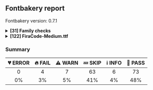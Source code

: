 ## Fontbakery report

Fontbakery version: 0.7.1

<details>
<summary><b>[31] Family checks</b></summary>
<details>
<summary>🔥 <b>FAIL:</b> Check font has a license.</summary>

* [com.google.fonts/check/family/has_license](https://github.com/googlefonts/fontbakery/search?q=com.google.fonts/check/family/has_license)
* 🔥 **FAIL** No license file was found. Please add an OFL.txt or a LICENSE.txt file. If you are running fontbakery on a Google Fonts upstream repo, which is fine, just make sure there is a temporary license file in the same folder. [code: no-license]

</details>
<details>
<summary>ℹ <b>INFO:</b> Do we have the latest version of FontBakery installed?</summary>

* [com.google.fonts/check/fontbakery_version](https://github.com/googlefonts/fontbakery/search?q=com.google.fonts/check/fontbakery_version)
* ℹ **INFO** fontbakery (0.7.1)  - Well designed Font QA tool, written in Python 3
  INSTALLED: 0.7.1 (latest)

* 🍞 **PASS** Font Bakery is up-to-date

</details>
<details>
<summary>🍞 <b>PASS:</b> Fonts have equal numbers of glyphs?</summary>

* [com.google.fonts/check/family/equal_numbers_of_glyphs](https://github.com/googlefonts/fontbakery/search?q=com.google.fonts/check/family/equal_numbers_of_glyphs)
* 🍞 **PASS** All font files in this family have an equal total amount of glyphs.

</details>
<details>
<summary>🍞 <b>PASS:</b> Fonts have equal glyph names?</summary>

* [com.google.fonts/check/family/equal_glyph_names](https://github.com/googlefonts/fontbakery/search?q=com.google.fonts/check/family/equal_glyph_names)
* 🍞 **PASS** All font files have identical glyph names.

</details>
<details>
<summary>🍞 <b>PASS:</b> All tabular figures must have the same width across the RIBBI-family.</summary>

* [com.google.fonts/check/family/tnum_horizontal_metrics](https://github.com/googlefonts/fontbakery/search?q=com.google.fonts/check/family/tnum_horizontal_metrics)
* 🍞 **PASS** OK

</details>
<details>
<summary>🍞 <b>PASS:</b> Does font file include unacceptable control character glyphs?</summary>

* [com.google.fonts/check/family/control_chars](https://github.com/googlefonts/fontbakery/search?q=com.google.fonts/check/family/control_chars)
* 🍞 **PASS** Unacceptable control characters were not identified.

</details>
<details>
<summary>🍞 <b>PASS:</b> Checking all files are in the same directory.</summary>

* [com.google.fonts/check/family/single_directory](https://github.com/googlefonts/fontbakery/search?q=com.google.fonts/check/family/single_directory)
* 🍞 **PASS** All files are in the same directory.

</details>
<details>
<summary>🍞 <b>PASS:</b> Is the command `ftxvalidator` (Apple Font Tool Suite) available?</summary>

* [com.google.fonts/check/ftxvalidator_is_available](https://github.com/googlefonts/fontbakery/search?q=com.google.fonts/check/ftxvalidator_is_available)
* 🍞 **PASS** ftxvalidator is available.

</details>
<details>
<summary>🍞 <b>PASS:</b> Fonts have equal unicode encodings?</summary>

* [com.google.fonts/check/family/equal_unicode_encodings](https://github.com/googlefonts/fontbakery/search?q=com.google.fonts/check/family/equal_unicode_encodings)
* 🍞 **PASS** Fonts have equal unicode encodings.

</details>
<details>
<summary>🍞 <b>PASS:</b> Make sure all font files have the same version value.</summary>

* [com.google.fonts/check/family/equal_font_versions](https://github.com/googlefonts/fontbakery/search?q=com.google.fonts/check/family/equal_font_versions)
* 🍞 **PASS** All font files have the same version.

</details>
<details>
<summary>🍞 <b>PASS:</b> Fonts have consistent PANOSE proportion?</summary>

* [com.google.fonts/check/family/panose_proportion](https://github.com/googlefonts/fontbakery/search?q=com.google.fonts/check/family/panose_proportion)
* 🍞 **PASS** Fonts have consistent PANOSE proportion.

</details>
<details>
<summary>🍞 <b>PASS:</b> Fonts have consistent PANOSE family type?</summary>

* [com.google.fonts/check/family/panose_familytype](https://github.com/googlefonts/fontbakery/search?q=com.google.fonts/check/family/panose_familytype)
* 🍞 **PASS** Fonts have consistent PANOSE family type.

</details>
<details>
<summary>🍞 <b>PASS:</b> Check that OS/2.fsSelection bold & italic settings are unique for each NameID1</summary>

* [com.adobe.fonts/check/family/bold_italic_unique_for_nameid1](https://github.com/googlefonts/fontbakery/search?q=com.adobe.fonts/check/family/bold_italic_unique_for_nameid1)
* 🍞 **PASS** The OS/2.fsSelection bold & italic settings were unique within each compatible family group.

</details>
<details>
<summary>🍞 <b>PASS:</b> Fonts have consistent underline thickness?</summary>

* [com.google.fonts/check/family/underline_thickness](https://github.com/googlefonts/fontbakery/search?q=com.google.fonts/check/family/underline_thickness)
* 🍞 **PASS** Fonts have consistent underline thickness.

</details>
<details>
<summary>🍞 <b>PASS:</b> Verify that each group of fonts with the same nameID 1 has maximum of 4 fonts</summary>

* [com.adobe.fonts/check/family/max_4_fonts_per_family_name](https://github.com/googlefonts/fontbakery/search?q=com.adobe.fonts/check/family/max_4_fonts_per_family_name)
* 🍞 **PASS** There were no more than 4 fonts per family name.

</details>
<details>
<summary>💤 <b>SKIP:</b> Does DESCRIPTION file contain broken links?</summary>

* [com.google.fonts/check/description/broken_links](https://github.com/googlefonts/fontbakery/search?q=com.google.fonts/check/description/broken_links)
* 💤 **SKIP** Unfulfilled Conditions: description

</details>
<details>
<summary>💤 <b>SKIP:</b> Is this a proper HTML snippet?</summary>

* [com.google.fonts/check/description/valid_html](https://github.com/googlefonts/fontbakery/search?q=com.google.fonts/check/description/valid_html)
* 💤 **SKIP** Unfulfilled Conditions: descfile

</details>
<details>
<summary>💤 <b>SKIP:</b> DESCRIPTION.en_us.html must have more than 200 bytes.</summary>

* [com.google.fonts/check/description/min_length](https://github.com/googlefonts/fontbakery/search?q=com.google.fonts/check/description/min_length)
* 💤 **SKIP** Unfulfilled Conditions: description

</details>
<details>
<summary>💤 <b>SKIP:</b> DESCRIPTION.en_us.html must have less than 1000 bytes.</summary>

* [com.google.fonts/check/description/max_length](https://github.com/googlefonts/fontbakery/search?q=com.google.fonts/check/description/max_length)
* 💤 **SKIP** Unfulfilled Conditions: description

</details>
<details>
<summary>💤 <b>SKIP:</b> Check METADATA.pb parse correctly. </summary>

* [com.google.fonts/check/metadata/parses](https://github.com/googlefonts/fontbakery/search?q=com.google.fonts/check/metadata/parses)
* 💤 **SKIP** Font family at 'static' lacks a METADATA.pb file.

</details>
<details>
<summary>💤 <b>SKIP:</b> Font designer field in METADATA.pb must not be 'unknown'.</summary>

* [com.google.fonts/check/metadata/unknown_designer](https://github.com/googlefonts/fontbakery/search?q=com.google.fonts/check/metadata/unknown_designer)
* 💤 **SKIP** Unfulfilled Conditions: family_metadata

</details>
<details>
<summary>💤 <b>SKIP:</b> METADATA.pb: Fontfamily is listed on Google Fonts API?</summary>

* [com.google.fonts/check/metadata/listed_on_gfonts](https://github.com/googlefonts/fontbakery/search?q=com.google.fonts/check/metadata/listed_on_gfonts)
* 💤 **SKIP** Unfulfilled Conditions: family_metadata

</details>
<details>
<summary>💤 <b>SKIP:</b> METADATA.pb: check if fonts field only has unique "full_name" values.</summary>

* [com.google.fonts/check/metadata/unique_full_name_values](https://github.com/googlefonts/fontbakery/search?q=com.google.fonts/check/metadata/unique_full_name_values)
* 💤 **SKIP** Unfulfilled Conditions: family_metadata

</details>
<details>
<summary>💤 <b>SKIP:</b> METADATA.pb: check if fonts field only contains unique style:weight pairs.</summary>

* [com.google.fonts/check/metadata/unique_weight_style_pairs](https://github.com/googlefonts/fontbakery/search?q=com.google.fonts/check/metadata/unique_weight_style_pairs)
* 💤 **SKIP** Unfulfilled Conditions: family_metadata

</details>
<details>
<summary>💤 <b>SKIP:</b> METADATA.pb license is "APACHE2", "UFL" or "OFL"?</summary>

* [com.google.fonts/check/metadata/license](https://github.com/googlefonts/fontbakery/search?q=com.google.fonts/check/metadata/license)
* 💤 **SKIP** Unfulfilled Conditions: family_metadata

</details>
<details>
<summary>💤 <b>SKIP:</b> METADATA.pb should contain at least "menu" and "latin" subsets.</summary>

* [com.google.fonts/check/metadata/menu_and_latin](https://github.com/googlefonts/fontbakery/search?q=com.google.fonts/check/metadata/menu_and_latin)
* 💤 **SKIP** Unfulfilled Conditions: family_metadata

</details>
<details>
<summary>💤 <b>SKIP:</b> METADATA.pb subsets should be alphabetically ordered.</summary>

* [com.google.fonts/check/metadata/subsets_order](https://github.com/googlefonts/fontbakery/search?q=com.google.fonts/check/metadata/subsets_order)
* 💤 **SKIP** Unfulfilled Conditions: family_metadata

</details>
<details>
<summary>💤 <b>SKIP:</b> METADATA.pb: Copyright notice is the same in all fonts?</summary>

* [com.google.fonts/check/metadata/copyright](https://github.com/googlefonts/fontbakery/search?q=com.google.fonts/check/metadata/copyright)
* 💤 **SKIP** Unfulfilled Conditions: family_metadata

</details>
<details>
<summary>💤 <b>SKIP:</b> Check that METADATA.pb family values are all the same.</summary>

* [com.google.fonts/check/metadata/familyname](https://github.com/googlefonts/fontbakery/search?q=com.google.fonts/check/metadata/familyname)
* 💤 **SKIP** Unfulfilled Conditions: family_metadata

</details>
<details>
<summary>💤 <b>SKIP:</b> METADATA.pb: According Google Fonts standards, families should have a Regular style.</summary>

* [com.google.fonts/check/metadata/has_regular](https://github.com/googlefonts/fontbakery/search?q=com.google.fonts/check/metadata/has_regular)
* 💤 **SKIP** Unfulfilled Conditions: family_metadata

</details>
<details>
<summary>💤 <b>SKIP:</b> METADATA.pb: Regular should be 400.</summary>

* [com.google.fonts/check/metadata/regular_is_400](https://github.com/googlefonts/fontbakery/search?q=com.google.fonts/check/metadata/regular_is_400)
* 💤 **SKIP** Unfulfilled Conditions: family_metadata, has_regular_style

</details>
<br>
</details>
<details>
<summary><b>[122] FiraCode-Medium.ttf</b></summary>
<details>
<summary>🔥 <b>FAIL:</b> Copyright notices match canonical pattern in fonts</summary>

* [com.google.fonts/check/font_copyright](https://github.com/googlefonts/fontbakery/search?q=com.google.fonts/check/font_copyright)
* 🔥 **FAIL** Name Table entry: Copyright notices should match a pattern similar to: 'Copyright 2017 The Familyname Project Authors (git url)'
But instead we have got: 'Copyright 2012-2015 The Fira Code Project Authors (https://github.com/tonsky/FiraCode)'

</details>
<details>
<summary>🔥 <b>FAIL:</b> PPEM must be an integer on hinted fonts.</summary>

* [com.google.fonts/check/integer_ppem_if_hinted](https://github.com/googlefonts/fontbakery/search?q=com.google.fonts/check/integer_ppem_if_hinted)
* 🔥 **FAIL** This is a hinted font, so it must have bit 3 set on the flags of the head table, so that PPEM values will be rounded into and integer value.

</details>
<details>
<summary>🔥 <b>FAIL:</b> Glyph names are all valid?</summary>

* [com.google.fonts/check/valid_glyphnames](https://github.com/googlefonts/fontbakery/search?q=com.google.fonts/check/valid_glyphnames)
* 🔥 **FAIL** The following glyph names do not comply with naming conventions: ['numbersign_numbersign_numbersign.liga', 'numbersign_numbersign_numbersign_numbersign.liga', 'numbersign_underscore_parenleft.liga', 'quadrantUpperLeftAndLowerLeftAndLowerRight', 'quadrantUpperLeftAndUpperRightAndLowerLeft', 'quadrantUpperLeftAndUpperRightAndLowerRight', 'quadrantUpperRightAndLowerLeftAndLowerRight', 'whiteSquareWithUpperLeftQuadrant', 'whiteSquareWithLowerLeftQuadrant', 'whiteSquareWithLowerRightQuadrant', 'whiteSquareWithUpperRightQuadrant', 'asciitilde_asciitilde_greater.liga'] A glyph name may be up to 31 characters in length, must be entirely comprised of characters from the following set: A-Z a-z 0-9 .(period) _(underscore). and must not start with a digit or period. There are a few exceptions such as the special character ".notdef". The glyph names "twocents", "a1", and "_" are all valid, while "2cents" and ".twocents" are not.

</details>
<details>
<summary>⚠ <b>WARN:</b> Checking OS/2 achVendID.</summary>

* [com.google.fonts/check/vendor_id](https://github.com/googlefonts/fontbakery/search?q=com.google.fonts/check/vendor_id)
* ⚠ **WARN** OS/2 VendorID value 'CTDB' is not a known registered id. You should set it to your own 4 character code, and register that code with Microsoft at https://www.microsoft.com/typography/links/vendorlist.aspx [code: unknown]

</details>
<details>
<summary>⚠ <b>WARN:</b> Check if each glyph has the recommended amount of contours.</summary>

* [com.google.fonts/check/contour_count](https://github.com/googlefonts/fontbakery/search?q=com.google.fonts/check/contour_count)
* ⚠ **WARN** This check inspects the glyph outlines and detects the total number of contours in each of them. The expected values are infered from the typical amounts of contours observed in a large collection of reference font families. The divergences listed below may simply indicate a significantly different design on some of your glyphs. On the other hand, some of these may flag actual bugs in the font such as glyphs mapped to an incorrect codepoint. Please consider reviewing the design and codepoint assignment of these to make sure they are correct.

The following glyphs do not have the recommended number of contours:

Glyph name: uniE000	Contours detected: 5	Expected: 1
Glyph name: aogonek	Contours detected: 3	Expected: 2
Glyph name: eogonek	Contours detected: 3	Expected: 2
Glyph name: Eng	Contours detected: 2	Expected: 1
Glyph name: Uogonek	Contours detected: 2	Expected: 1
Glyph name: uogonek	Contours detected: 2	Expected: 1
Glyph name: Kappa	Contours detected: 2	Expected: 1
Glyph name: kappa	Contours detected: 2	Expected: 1
Glyph name: uni03CF	Contours detected: 2	Expected: 1
Glyph name: uni040F	Contours detected: 2	Expected: 1
Glyph name: uni0426	Contours detected: 2	Expected: 1
Glyph name: uni0429	Contours detected: 2	Expected: 1
Glyph name: uni0446	Contours detected: 2	Expected: 1
Glyph name: uni0449	Contours detected: 2	Expected: 1
Glyph name: uni04C7	Contours detected: 2	Expected: 1
Glyph name: uni04C8	Contours detected: 2	Expected: 1
Glyph name: uni04FE	Contours detected: 2	Expected: 1
Glyph name: uni0524	Contours detected: 2	Expected: 1
Glyph name: uni0525	Contours detected: 2	Expected: 1
Glyph name: uni0527	Contours detected: 2	Expected: 1
Glyph name: uni0528	Contours detected: 2	Expected: 1
Glyph name: uni0529	Contours detected: 2	Expected: 1
Glyph name: uni2552	Contours detected: 1	Expected: 2
Glyph name: uni2553	Contours detected: 1	Expected: 2
Glyph name: uni2555	Contours detected: 1	Expected: 2
Glyph name: uni2556	Contours detected: 1	Expected: 2
Glyph name: uni2558	Contours detected: 1	Expected: 2
Glyph name: uni2559	Contours detected: 1	Expected: 2
Glyph name: uni255B	Contours detected: 1	Expected: 2
Glyph name: uni255C	Contours detected: 1	Expected: 2
Glyph name: uni255E	Contours detected: 1	Expected: 2
Glyph name: uni2561	Contours detected: 1	Expected: 2
Glyph name: ltshade	Contours detected: 60	Expected: 46
Glyph name: shade	Contours detected: 91	Expected: 85
Glyph name: dkshade	Contours detected: 46	Expected: 73
Glyph name: trademark	Contours detected: 1	Expected: 2
Glyph name: uni2158	Contours detected: 3	Expected: 4

</details>
<details>
<summary>⚠ <b>WARN:</b> Combined length of family and style must not exceed 20 characters.</summary>

* [com.google.fonts/check/name/family_and_style_max_length](https://github.com/googlefonts/fontbakery/search?q=com.google.fonts/check/name/family_and_style_max_length)
* ⚠ **WARN** The combined length of family and style exceeds 20 chars in the following 'WINDOWS' entries: FONT_FAMILY_NAME = 'Fira Code Medium' / SUBFAMILY_NAME = 'Regular'

</details>
<details>
<summary>⚠ <b>WARN:</b> Checking correctness of monospaced metadata.</summary>

* [com.google.fonts/check/monospace](https://github.com/googlefonts/fontbakery/search?q=com.google.fonts/check/monospace)
* ⚠ **WARN** Font is monospaced but 26 glyphs (1.5643802647412757%) have a different width. You should check the widths of: ['uni200B', 'uniFEFF', 'uni0308', 'uni0307', 'gravecomb', 'acutecomb', 'uni030B', 'uni0302', 'uni030C', 'uni0306', 'uni030A', 'tildecomb', 'uni0304', 'uni0305', 'uni030F', 'uni0313', 'uni0314', 'uni0326', 'uni0327', 'uni0342', 'uni0345', 'null', '_part.numbersign', 'uniE000', 'uniE001', 'uniE002'] [code: mono-outliers]

</details>
<details>
<summary>⚠ <b>WARN:</b> Monospace font has hhea.advanceWidthMax equal to each glyph's advanceWidth?</summary>

* [com.google.fonts/check/monospace_max_advancewidth](https://github.com/googlefonts/fontbakery/search?q=com.google.fonts/check/monospace_max_advancewidth)
* ⚠ **WARN** This seems to be a monospaced font, so advanceWidth value should be the same across all glyphs, but 99.88% of them have a different value: A, Aacute, Abreve, Acircumflex, Adieresis, Agrave, Amacron, Aogonek, Aring, Atilde, AE, AEacute, B, C, Cacute, Ccaron, Ccedilla, Ccircumflex, Cdotaccent, D, Eth, Dcaron, Dcroat, E, Eacute, Ebreve, Ecaron, Ecircumflex, Edieresis, Edotaccent, Egrave, Emacron, Eogonek, F, G, Gbreve, Gcircumflex, uni0122, Gdotaccent, H, Hbar, Hcircumflex, I, IJ, Iacute, Ibreve, Icircumflex, Idieresis, Idotaccent, Igrave, Imacron, Iogonek, Itilde, J, Jcircumflex, K, uni0136, L, Lacute, Lcaron, uni013B, Ldot, Lslash, M, N, Nacute, Ncaron, uni0145, Eng, Ntilde, O, Oacute, Obreve, Ocircumflex, Odieresis, Ograve, Ohungarumlaut, Omacron, Oslash, Oslashacute, Otilde, OE, P, Thorn, Q, R, Racute, Rcaron, uni0156, S, Sacute, Scaron, Scedilla, Scircumflex, uni0218, T, Tbar, Tcaron, uni0162, uni021A, U, Uacute, Ubreve, Ucircumflex, Udieresis, Ugrave, Uhungarumlaut, Umacron, Uogonek, Uring, Utilde, V, W, Wacute, Wcircumflex, Wdieresis, Wgrave, X, Y, Yacute, Ycircumflex, Ydieresis, Ygrave, Z, Zacute, Zcaron, Zdotaccent, Cacute.loclPLK, Nacute.loclPLK, Oacute.loclPLK, Sacute.loclPLK, Zacute.loclPLK, a, aacute, abreve, acircumflex, adieresis, agrave, amacron, aogonek, aring, atilde, ae, aeacute, b, c, cacute, ccaron, ccedilla, ccircumflex, cdotaccent, d, eth, dcaron, dcroat, e, eacute, ebreve, ecaron, ecircumflex, edieresis, edotaccent, egrave, emacron, eogonek, f, g, gbreve, gcircumflex, uni0123, gdotaccent, h, hbar, hcircumflex, i, dotlessi, iacute, ibreve, icircumflex, idieresis, i.loclTRK, igrave, ij, imacron, iogonek, itilde, j, uni0237, jcircumflex, k, uni0137, kgreenlandic, l, lacute, lcaron, uni013C, ldot, lslash, m, n, nacute, napostrophe, ncaron, uni0146, eng, ntilde, o, oacute, obreve, ocircumflex, odieresis, ograve, ohungarumlaut, omacron, oslash, oslashacute, otilde, oe, p, thorn, q, r, racute, rcaron, uni0157, s, sacute, scaron, scedilla, scircumflex, uni0219, germandbls, t, tbar, tcaron, uni0163, uni021B, u, uacute, ubreve, ucircumflex, udieresis, ugrave, uhungarumlaut, umacron, uogonek, uring, utilde, v, w, wacute, wcircumflex, wdieresis, wgrave, x, y, yacute, ycircumflex, ydieresis, ygrave, z, zacute, zcaron, zdotaccent, cacute.loclPLK, nacute.loclPLK, oacute.loclPLK, sacute.loclPLK, zacute.loclPLK, x.multiply, r.ss01, w_w_w.liga, ordfeminine, ordmasculine, uni207F, uni052C, uni052A, uni052E, uni0528, uni0410, uni0411, uni0412, uni0413, uni0403, uni0490, uni0414, uni0415, uni0400, uni0401, uni0416, uni0417, uni0418, uni0419, uni040D, uni048A, uni041A, uni040C, uni041B, uni041C, uni041D, uni041E, uni041F, uni0420, uni0421, uni0422, uni0423, uni040E, uni0424, uni0425, uni0427, uni0426, uni0428, uni0429, uni040F, uni042C, uni042A, uni042B, uni0409, uni040A, uni0405, uni0404, uni042D, uni0406, uni0407, uni0408, uni040B, uni042E, uni042F, uni0402, uni0460, uni0462, uni0464, uni0466, uni0468, uni046A, uni046C, uni046E, uni0470, uni0472, uni0474, uni0476, uni0478, uni0492, uni0494, uni0496, uni0498, uni049A, uni049C, uni049E, uni04A0, uni04A2, uni04A4, uni04A6, uni0524, uni04A8, uni04AA, uni04AC, Ustraitcy, Ustraitstrokecy, uni04B2, uni04B4, uni04B6, uni04B8, uni04BA, uni0526, uni04BC, uni04BE, uni04C0, uni04C1, uni04C3, uni04C5, uni04C7, uni04C9, uni04CB, uni04CD, uni04D0, uni04D2, uni04D4, uni04D6, uni04D8, uni04DA, uni04DC, uni04DE, uni04E0, uni04E2, uni04E4, uni04E6, uni04E8, uni04EA, uni04EC, uni04EE, uni04F0, uni04F2, uni04F4, uni04F6, uni04F8, uni04FA, uni04FC, uni04FE, uni0500, uni0502, uni0504, uni0506, uni0508, uni050A, uni050C, uni050E, uni0510, uni0512, uni0514, uni0516, uni0518, uni051A, uni051C, uni051E, uni0520, uni0522, uni048C, uni048E, uni0430, uni0431, uni0432, uni0433, uni0453, uni0491, uni0434, uni0435, uni0450, uni0451, uni0436, uni0437, uni0438, uni0439, uni045D, uni048B, uni043A, uni045C, uni043B, uni043C, uni043D, uni043E, uni043F, uni0440, uni0441, uni0442, uni0443, uni045E, uni0444, uni0445, uni0447, uni0446, uni0448, uni0449, uni045F, uni044C, uni044A, uni044B, uni0459, uni045A, uni0455, uni0454, uni044D, uni0456, uni0457, uni0458, uni045B, uni044E, uni044F, uni0452, uni0461, uni0463, uni0465, uni0467, uni0469, uni046B, uni046D, uni046F, uni0471, uni0473, uni0475, uni0477, uni0479, uni0493, uni0495, uni0497, uni0499, uni049B, uni049D, uni049F, uni04A1, uni04A3, uni04A5, uni0525, uni04A7, uni04A9, uni04AB, uni04AD, ustraitcy, ustraitstrokecy, uni04B3, uni04B5, uni04B7, uni04B9, uni04BB, uni0527, uni04BD, uni04BF, uni04CF, uni04C2, uni04C4, uni04C6, uni04C8, uni04CA, uni04CC, uni04CE, uni04D1, uni04D3, uni04D5, uni04D7, uni04D9, uni04DB, uni04DD, uni04DF, uni04E1, uni04E3, uni04E5, uni04E7, uni04E9, uni04EB, uni04ED, uni04EF, uni04F1, uni04F3, uni04F5, uni04F7, uni04F9, uni04FB, uni04FD, uni04FF, uni0501, uni0503, uni0505, uni0507, uni0509, uni050B, uni050D, uni050F, uni0511, uni0513, uni0515, uni0517, uni0519, uni051B, uni051D, uni051F, uni0521, uni0523, uni048D, uni048F, uni052D, uni052B, uni052F, uni0529, Yotgreek, Alpha, Beta, Gamma, uni0394, Epsilon, Zeta, Eta, Theta, Iota, Kappa, Lambda, Mu, Nu, Xi, Omicron, Pi, Rho, Sigma, Tau, Upsilon, Phi, Chi, Psi, uni03A9, Alphatonos, Epsilontonos, Etatonos, Iotatonos, Omicrontonos, Upsilontonos, Omegatonos, Iotadieresis, Upsilondieresis, uni0370, uni0372, uni0376, uni03D8, uni03DA, uni03DC, uni03DE, uni03E0, uni03CF, uni03D2, uni03D3, uni03D4, uni03F4, uni03F7, uni03F9, uni03FA, uni03FD, uni03FE, uni03FF, uni1F08, uni1F09, uni1F0A, uni1F0B, uni1F0C, uni1F0D, uni1F0E, uni1F0F, uni1FBA, uni1FBB, uni1FB8, uni1FB9, uni1FBC, uni1F88, uni1F89, uni1F8A, uni1F8B, uni1F8C, uni1F8D, uni1F8E, uni1F8F, uni1F18, uni1F19, uni1F1A, uni1F1B, uni1F1C, uni1F1D, uni1FC8, uni1FC9, uni1F28, uni1F29, uni1F2A, uni1F2B, uni1F2C, uni1F2D, uni1F2E, uni1F2F, uni1FCA, uni1FCB, uni1FCC, uni1F98, uni1F99, uni1F9A, uni1F9B, uni1F9C, uni1F9D, uni1F9E, uni1F9F, uni1F38, uni1F39, uni1F3A, uni1F3B, uni1F3C, uni1F3D, uni1F3E, uni1F3F, uni1FDA, uni1FDB, uni1FD8, uni1FD9, uni1F48, uni1F49, uni1F4A, uni1F4B, uni1F4C, uni1F4D, uni1FF8, uni1FF9, uni1FEC, uni1F59, uni1F5B, uni1F5D, uni1F5F, uni1FEA, uni1FEB, uni1FE8, uni1FE9, uni1F68, uni1F69, uni1F6A, uni1F6B, uni1F6C, uni1F6D, uni1F6E, uni1F6F, uni1FFA, uni1FFB, uni1FFC, uni1FA8, uni1FA9, uni1FAA, uni1FAB, uni1FAC, uni1FAD, uni1FAE, uni1FAF, alpha, beta, gamma, delta, epsilon, zeta, eta, theta, iota, kappa, lambda, uni03BC, nu, xi, omicron, pi, rho, uni03C2, sigma, tau, upsilon, phi, chi, psi, omega, iotatonos, iotadieresis, iotadieresistonos, upsilontonos, upsilondieresis, upsilondieresistonos, omicrontonos, omegatonos, alphatonos, epsilontonos, etatonos, uni0371, uni0373, uni0377, reversedlunatesigmasymbol, dottedlunatesigmasymbol, reverseddottedlunatesigmasymbol, uni03D9, uni03DB, uni03DD, uni03DF, uni03E1, uni03D7, uni03D0, uni03D1, uni03D5, uni03D6, uni03F0, uni03F1, uni03F2, uni03F3, uni03F5, uni03F8, uni03FB, uni03FC, uni1F00, uni1F01, uni1F02, uni1F03, uni1F04, uni1F05, uni1F06, uni1F07, uni1F70, uni1F71, uni1FB6, uni1FB0, uni1FB1, uni1FB3, uni1FB2, uni1FB4, uni1F80, uni1F81, uni1F82, uni1F83, uni1F84, uni1F85, uni1F86, uni1F87, uni1FB7, uni1F10, uni1F11, uni1F12, uni1F13, uni1F14, uni1F15, uni1F72, uni1F73, uni1F20, uni1F21, uni1F22, uni1F23, uni1F24, uni1F25, uni1F26, uni1F27, uni1F74, uni1F75, uni1FC6, uni1FC3, uni1FC2, uni1FC4, uni1F90, uni1F91, uni1F92, uni1F93, uni1F94, uni1F95, uni1F96, uni1F97, uni1FC7, uni1F30, uni1F31, uni1F32, uni1F33, uni1F34, uni1F35, uni1F36, uni1F37, uni1F76, uni1F77, uni1FD6, uni1FD0, uni1FD1, uni1FD2, uni1FD3, uni1FD7, uni1F40, uni1F41, uni1F42, uni1F43, uni1F44, uni1F45, uni1F78, uni1F79, uni1FE4, uni1FE5, uni1F50, uni1F51, uni1F52, uni1F53, uni1F54, uni1F55, uni1F56, uni1F57, uni1F7A, uni1F7B, uni1FE6, uni1FE0, uni1FE1, uni1FE2, uni1FE3, uni1FE7, uni1F60, uni1F61, uni1F62, uni1F63, uni1F64, uni1F65, uni1F66, uni1F67, uni1F7C, uni1F7D, uni1FF6, uni1FF3, uni1FF2, uni1FF4, uni1FA0, uni1FA1, uni1FA2, uni1FA3, uni1FA4, uni1FA5, uni1FA6, uni1FA7, uni1FF7, uni1FBE, uni037A, zero, one, two, three, four, five, six, seven, eight, nine, zero.tosf, one.tosf, two.tosf, three.tosf, four.tosf, five.tosf, six.tosf, seven.tosf, eight.tosf, nine.tosf, zero.tosf.zero, zero.zero, uni2080, uni2081, uni2082, uni2083, uni2084, uni2085, uni2086, uni2087, uni2088, uni2089, zero.dnom, one.dnom, two.dnom, three.dnom, four.dnom, five.dnom, six.dnom, seven.dnom, eight.dnom, nine.dnom, zero.numr, one.numr, two.numr, three.numr, four.numr, five.numr, six.numr, seven.numr, eight.numr, nine.numr, uni2070, uni00B9, uni00B2, uni00B3, uni2074, uni2075, uni2076, uni2077, uni2078, uni2079, fraction, uni215F, onehalf, uni2153, uni2154, onequarter, threequarters, uni2155, uni2156, uni2157, uni2158, uni2159, uni215A, oneeighth, threeeighths, fiveeighths, seveneighths, asterisk, backslash, periodcentered, bullet, colon, comma, ellipsis, exclam, exclamdown, numbersign, period, question, questiondown, quotedbl, quotesingle, semicolon, slash, uni204A, underscore, underscoredbl, exclamdown.case, questiondown.case, asterisk.lc, numbersign.tosf, colon.uc, uni208D, uni208E, braceleft, braceright, bracketleft, bracketright, parenleft, parenright, uni207D, uni207E, braceleft.case, braceright.case, bracketleft.case, bracketright.case, parenleft.case, parenright.case, parenleft.dnom, parenright.dnom, parenleft.numr, parenright.numr, uni2015, emdash, endash, figuredash, hyphen, uni00AD, emdash.case, endash.case, hyphen.case, uni00AD.case, hyphen.lc, figuredash.tosf, guillemotleft, guillemotright, guilsinglleft, guilsinglright, quotedblbase, quotedblleft, quotedblright, quoteleft, quoteright, quotesinglbase, guillemotleft.case, guillemotright.case, guilsinglleft.case, guilsinglright.case, asterisk_asterisk.liga, asterisk_asterisk_asterisk.liga, asterisk_greater.liga, asterisk_slash.liga, braceleft_bar.liga, bracketleft_bar.liga, bracketright_numbersign.liga, colon_colon.liga, colon_colon_colon.liga, colon_colon_equal.liga, colon_equal.liga, colon_greater.liga, colon_less.liga, exclam_exclam.liga, exclam_exclam_period.liga, exclam_equal.liga, exclam_equal_equal.liga, hyphen_bar.liga, hyphen_hyphen.liga, hyphen_hyphen_hyphen.liga, hyphen_hyphen_greater.liga, hyphen_greater.liga, hyphen_greater_greater.liga, hyphen_less.liga, hyphen_less_less.liga, hyphen_asciitilde.liga, numbersign_braceleft.liga, numbersign_bracketleft.liga, numbersign_colon.liga, numbersign_exclam.liga, numbersign_numbersign.liga, numbersign_numbersign_numbersign.liga, numbersign_numbersign_numbersign_numbersign.liga, numbersign_equal.liga, numbersign_parenleft.liga, numbersign_question.liga, numbersign_underscore.liga, numbersign_underscore_parenleft.liga, period_hyphen.liga, period_equal.liga, period_period.liga, period_period_equal.liga, period_period_less.liga, period_period_period.liga, period_question.liga, question_colon.liga, question_equal.liga, question_period.liga, question_question.liga, semicolon_semicolon.liga, slash_asterisk.liga, slash_equal.liga, slash_equal_equal.liga, slash_greater.liga, slash_slash.liga, slash_slash_slash.liga, underscore_bar_underscore.liga, underscore_underscore.liga, numbersign_colon.liga_rem, anoteleia, uni037E, uni2007, uni2008, space, uni00A0, uni200B, space.frac, uni2007.tf, uni2007.tosf, CR, uniFEFF, cent, currency, dollar, uni20AF, Euro, florin, uni20BA, uni20BD, uni20B9, sterling, yen, cent.tosf, currency.tosf, dollar.tosf, uni20AF.tosf, Euro.tosf, uni20BA.tosf, uni20BD.tosf, uni20B9.tosf, sterling.tosf, yen.tosf, uni2219, uni2215, equalsinferior, uni207C, equivalence, integralbt, integraltp, uni208B, uni207B, plus, minus, multiply, divide, equal, notequal, greater, less, greaterequal, lessequal, plusminus, approxequal, asciitilde, logicalnot, infinity, intersection, integral, uni2206, product, summation, radical, uni00B5, partialdiff, percent, perthousand, uni208A, uni207A, revlogicalnot, infinity.case, plus.dnom, minus.dnom, equal.dnom, plus.lc, plus.numr, minus.numr, equal.numr, plus.tosf, minus.tosf, multiply.tosf, divide.tosf, equal.tosf, notequal.tosf, greater.tosf, less.tosf, greaterequal.tosf, lessequal.tosf, plusminus.tosf, approxequal.tosf, asciitilde.tosf, logicalnot.tosf, infinity.tosf, integral.tosf, product.tosf, summation.tosf, radical.tosf, partialdiff.tosf, percent.tosf, perthousand.tosf, arrowup, uni2197, arrowright, uni2198, arrowdown, uni2199, arrowleft, uni2196, arrowboth, arrowupdown, uni21E7, uni21E8, uni21E9, uni21E6, uni2B06, uni2B07, uni2B05, blackRightArrow, uni2581, uni2582, uni2583, downBlock, uni2585, uni2586, uni2587, block, upBlock, uni2594, uni258F, uni258E, uni258D, lfblock, uni258B, uni258A, uni2589, rtblock, uni2595, quadrantLowerLeft, quadrantLowerRight, quadrantUpperLeft, quadrantUpperLeftAndLowerLeftAndLowerRight, quadrantUpperLeftAndLowerRight, quadrantUpperLeftAndUpperRightAndLowerLeft, quadrantUpperLeftAndUpperRightAndLowerRight, quadrantUpperRight, quadrantUpperRightAndLowerLeft, quadrantUpperRightAndLowerLeftAndLowerRight, ltshade, shade, dkshade, uni25CF, circle, uni25EF, uni25D0, uni25D1, uni25D2, uni25D3, uni25D6, uni25D7, uni25D5, uni25F4, uni25F5, uni25F6, uni25F7, uni25C9, uni25CE, invcircle, uni25DA, uni25DB, uni25E0, uni25E1, uni25DC, uni25DD, uni25DE, uni25DF, uni25C6, uni25C7, lozenge, uni25AE, filledrect, uni25AD, uni25AF, uni250C, uni2514, uni2510, uni2518, uni253C, uni252C, uni2534, uni251C, uni2524, uni2500, uni2502, uni2561, uni2562, uni2556, uni2555, uni2563, uni2551, uni2557, uni255D, uni255C, uni255B, uni255E, uni255F, uni255A, uni2554, uni2569, uni2566, uni2560, uni2550, uni256C, uni2567, uni2568, uni2564, uni2565, uni2559, uni2558, uni2552, uni2553, uni256B, uni256A, filledbox, uni25A1, whiteSquareWithRoundedCorners, uni25A3, uni25AA, uni25AB, uni25E7, uni25E8, uni25E9, uni25EA, uni25EB, whiteSquareWithUpperLeftQuadrant, whiteSquareWithLowerLeftQuadrant, whiteSquareWithLowerRightQuadrant, whiteSquareWithUpperRightQuadrant, triagupTriangle, uni25B6, triangledown, uni25C0, triangleright, triaglf, blackUpperRightTriangle, blackLowerRightTriangle, blackLowerLeftTriangle, blackUpperLeftTriangle, uni2530, uni2512, uni2527, uni250E, uni251F, uni2541, uni252F, uni2511, uni2529, uni250D, uni2521, uni2547, uni254D, uni254F, uni257B, uni2533, uni2513, uni250F, uni2501, uni2578, uni257E, uni257A, uni2579, uni253B, uni251B, uni257F, uni2517, uni2503, uni254B, uni252B, uni2523, uni2545, uni252D, uni2535, uni253D, uni2532, uni253A, uni254A, uni2543, uni2573, uni2572, uni2571, uni254C, uni254E, uni2577, uni2574, uni257C, uni2576, uni2575, uni257D, uni2546, uni252E, uni2536, uni253E, uni2531, uni2539, uni2549, uni2544, uni2540, uni2538, uni2526, uni251A, uni251E, uni2516, uni2548, uni2537, uni252A, uni2519, uni2522, uni2515, uni2542, uni2528, uni2520, uni253F, uni2525, uni251D, lozenge.tosf, uni2610, uni2611, uni2612, uni2620, uni2639, smileface, invsmileface, sun, female, male, spade, club, heart, diamond, musicalnote, musicalnotedbl, uni2713, at, ampersand, paragraph, section, copyright, registered, trademark, degree, bar, brokenbar, uni2113, dagger, daggerdbl, estimated, uni2116, asciicircum, globeWithMeridians, house, uni21EA, uni2327, uni232B, uni2326, uni2328, uni23CE, uni218B, uni218A, section.tosf, degree.tosf, dagger.tosf, daggerdbl.tosf, ampersand_ampersand.liga, bar_bar.liga, bar_bar_bar_greater.liga, bar_bar_equal.liga, bar_bar_greater.liga, bar_braceright.liga, bar_bracketright.liga, bar_hyphen.liga, bar_equal.liga, bar_greater.liga, asciicircum_equal.liga, dollar_greater.liga, plus_plus.liga, plus_plus_plus.liga, plus_greater.liga, equal_colon_equal.liga, equal_exclam_equal.liga, equal_equal.liga, equal_equal_equal.liga, equal_equal_greater.liga, equal_greater.liga, equal_greater_greater.liga, equal_less_less.liga, equal_slash_equal.liga, greater_colon.liga, greater_hyphen.liga, greater_hyphen_greater.liga, greater_equal.liga, greater_equal_greater.liga, greater_greater.liga, greater_greater_hyphen.liga, greater_greater_equal.liga, greater_greater_greater.liga, less_asterisk.liga, less_asterisk_greater.liga, less_bar.liga, less_bar_bar.liga, less_bar_bar_bar.liga, less_bar_greater.liga, less_colon.liga, less_dollar.liga, less_dollar_greater.liga, less_exclam_hyphen_hyphen.liga, less_hyphen.liga, less_hyphen_hyphen.liga, less_hyphen_greater.liga, less_hyphen_less.liga, less_plus.liga, less_plus_greater.liga, less_equal.liga, less_equal_equal.liga, less_equal_equal_greater.liga, less_equal_greater.liga, less_equal_less.liga, less_greater.liga, less_less.liga, less_less_hyphen.liga, less_less_equal.liga, less_less_less.liga, less_asciitilde.liga, less_asciitilde_greater.liga, less_asciitilde_asciitilde.liga, less_slash.liga, less_slash_greater.liga, asciitilde_at.liga, asciitilde_hyphen.liga, asciitilde_equal.liga, asciitilde_greater.liga, asciitilde_asciitilde.liga, asciitilde_asciitilde_greater.liga, percent_percent.liga, uni03F6, uni0374, uni0375, uni0308, uni0307, gravecomb, acutecomb, uni030B, uni0302, uni030C, uni0306, uni030A, tildecomb, uni0304, uni0305, uni030F, uni0313, uni0314, uni0326, uni0327, strokeshortoverlay, strokelongoverlay, uni0326.case, uni02BC, uni02BA, uni02C9, uni02B9, acute, breve, caron, cedilla, circumflex, dieresis, dotaccent, grave, hungarumlaut, macron, ogonek, ring, tilde, caron.alt, acute.case, breve.case, caron.case, cedilla.case, circumflex.case, dieresis.case, dotaccent.case, grave.case, hungarumlaut.case, macron.case, ring.case, tilde.case, acute.loclPLK, acute.case.loclPLK, ogonek.thin, uni0342, uni0345, tonos, tonos.case, dieresistonos, uni1FBF, uni1FBD, uni1FFE, uni1FCD, uni1FDD, uni1FCE, uni1FDE, uni1FCF, uni1FDF, uni1FED, uni1FEE, uni1FC1, uni1FEF, uni1FFD, uni1FC0, uni1FEF.case, uni1FFD.case, LIG, TseHelpercy, tsehelpercy, descRoundcy, descStraightcy, descStraightcy.case, brevecy, brevecy.case, null, dieresisacutecomb, dieresisgravecomb, descTailcy.case, KsicyHELPER, hookHELPER, hookHELPER.case, ksicyHELPER, dieresistilde, _part.greater, _part.question, _part.ampersand, _part.less2, _part.greater2, _part.asterisk, _part.plus, _part.dot, uniE000, uniE001, uniE002, uniE003, uniE0A0, uniE0A1, uniE0A2, uniE0B0, uniE0B1, uniE0B2, uniE0B3 [code: should-be-monospaced]
* ⚠ **WARN** Double-width and/or zero-width glyphs were detected. These glyphs should be set to the same width as all others and then add GPOS single pos lookups that zeros/doubles the widths as needed: uni200B, uniFEFF, uni0308, uni0307, gravecomb, acutecomb, uni030B, uni0302, uni030C, uni0306, uni030A, tildecomb, uni0304, uni0305, uni030F, uni0313, uni0314, uni0326, uni0327, uni0342, uni0345, null, uniE000, uniE001, uniE002 [code: variable-monospaced]

</details>
<details>
<summary>⚠ <b>WARN:</b> Does GPOS table have kerning information?</summary>

* [com.google.fonts/check/gpos_kerning_info](https://github.com/googlefonts/fontbakery/search?q=com.google.fonts/check/gpos_kerning_info)
* ⚠ **WARN** GPOS table lacks kerning information.

</details>
<details>
<summary>⚠ <b>WARN:</b> Check for points out of bounds.</summary>

* [com.google.fonts/check/points_out_of_bounds](https://github.com/googlefonts/fontbakery/search?q=com.google.fonts/check/points_out_of_bounds)
* ⚠ **WARN** The following glyphs have coordinates which are out of bounds:
[('uni0496', 1222.4403000000002, 182.0), ('uni0496', 1222.4403000000002, -315.0)]
This happens a lot when points are not extremes, which is usually bad. However, fixing this alert by adding points on extremes may do more harm than good, especially with italics, calligraphic-script, handwriting, rounded and other fonts. So it is common to ignore this message

</details>
<details>
<summary>💤 <b>SKIP:</b> Check copyright namerecords match license file.</summary>

* [com.google.fonts/check/name/license](https://github.com/googlefonts/fontbakery/search?q=com.google.fonts/check/name/license)
* 💤 **SKIP** Unfulfilled Conditions: license

</details>
<details>
<summary>💤 <b>SKIP:</b> Checks METADATA.pb font.name field matches family name declared on the name table.</summary>

* [com.google.fonts/check/metadata/nameid/family_name](https://github.com/googlefonts/fontbakery/search?q=com.google.fonts/check/metadata/nameid/family_name)
* 💤 **SKIP** Unfulfilled Conditions: font_metadata

</details>
<details>
<summary>💤 <b>SKIP:</b> Checks METADATA.pb font.post_script_name matches postscript name declared on the name table.</summary>

* [com.google.fonts/check/metadata/nameid/post_script_name](https://github.com/googlefonts/fontbakery/search?q=com.google.fonts/check/metadata/nameid/post_script_name)
* 💤 **SKIP** Unfulfilled Conditions: font_metadata

</details>
<details>
<summary>💤 <b>SKIP:</b> METADATA.pb font.full_name value matches fullname declared on the name table?</summary>

* [com.google.fonts/check/metadata/nameid/full_name](https://github.com/googlefonts/fontbakery/search?q=com.google.fonts/check/metadata/nameid/full_name)
* 💤 **SKIP** Unfulfilled Conditions: font_metadata

</details>
<details>
<summary>💤 <b>SKIP:</b> METADATA.pb font.name value should be same as the family name declared on the name table.</summary>

* [com.google.fonts/check/metadata/nameid/font_name](https://github.com/googlefonts/fontbakery/search?q=com.google.fonts/check/metadata/nameid/font_name)
* 💤 **SKIP** Unfulfilled Conditions: font_metadata

</details>
<details>
<summary>💤 <b>SKIP:</b> METADATA.pb font.full_name and font.post_script_name fields have equivalent values ?</summary>

* [com.google.fonts/check/metadata/match_fullname_postscript](https://github.com/googlefonts/fontbakery/search?q=com.google.fonts/check/metadata/match_fullname_postscript)
* 💤 **SKIP** Unfulfilled Conditions: font_metadata

</details>
<details>
<summary>💤 <b>SKIP:</b> METADATA.pb font.filename and font.post_script_name fields have equivalent values?</summary>

* [com.google.fonts/check/metadata/match_filename_postscript](https://github.com/googlefonts/fontbakery/search?q=com.google.fonts/check/metadata/match_filename_postscript)
* 💤 **SKIP** Unfulfilled Conditions: font_metadata

</details>
<details>
<summary>💤 <b>SKIP:</b> METADATA.pb font.name field contains font name in right format?</summary>

* [com.google.fonts/check/metadata/valid_name_values](https://github.com/googlefonts/fontbakery/search?q=com.google.fonts/check/metadata/valid_name_values)
* 💤 **SKIP** Unfulfilled Conditions: font_metadata

</details>
<details>
<summary>💤 <b>SKIP:</b> METADATA.pb font.full_name field contains font name in right format?</summary>

* [com.google.fonts/check/metadata/valid_full_name_values](https://github.com/googlefonts/fontbakery/search?q=com.google.fonts/check/metadata/valid_full_name_values)
* 💤 **SKIP** Unfulfilled Conditions: font_metadata

</details>
<details>
<summary>💤 <b>SKIP:</b> METADATA.pb font.filename field contains font name in right format?</summary>

* [com.google.fonts/check/metadata/valid_filename_values](https://github.com/googlefonts/fontbakery/search?q=com.google.fonts/check/metadata/valid_filename_values)
* 💤 **SKIP** Unfulfilled Conditions: family_metadata

</details>
<details>
<summary>💤 <b>SKIP:</b> METADATA.pb font.post_script_name field contains font name in right format?</summary>

* [com.google.fonts/check/metadata/valid_post_script_name_values](https://github.com/googlefonts/fontbakery/search?q=com.google.fonts/check/metadata/valid_post_script_name_values)
* 💤 **SKIP** Unfulfilled Conditions: font_metadata

</details>
<details>
<summary>💤 <b>SKIP:</b> Copyright notices match canonical pattern in METADATA.pb</summary>

* [com.google.fonts/check/metadata/valid_copyright](https://github.com/googlefonts/fontbakery/search?q=com.google.fonts/check/metadata/valid_copyright)
* 💤 **SKIP** Unfulfilled Conditions: font_metadata

</details>
<details>
<summary>💤 <b>SKIP:</b> Copyright notice on METADATA.pb should not contain 'Reserved Font Name'.</summary>

* [com.google.fonts/check/metadata/reserved_font_name](https://github.com/googlefonts/fontbakery/search?q=com.google.fonts/check/metadata/reserved_font_name)
* 💤 **SKIP** Unfulfilled Conditions: font_metadata

</details>
<details>
<summary>💤 <b>SKIP:</b> METADATA.pb: Copyright notice shouldn't exceed 500 chars.</summary>

* [com.google.fonts/check/metadata/copyright_max_length](https://github.com/googlefonts/fontbakery/search?q=com.google.fonts/check/metadata/copyright_max_length)
* 💤 **SKIP** Unfulfilled Conditions: font_metadata

</details>
<details>
<summary>💤 <b>SKIP:</b> METADATA.pb: Filename is set canonically?</summary>

* [com.google.fonts/check/metadata/canonical_filename](https://github.com/googlefonts/fontbakery/search?q=com.google.fonts/check/metadata/canonical_filename)
* 💤 **SKIP** Unfulfilled Conditions: font_metadata, canonical_filename

</details>
<details>
<summary>💤 <b>SKIP:</b> METADATA.pb font.style "italic" matches font internals?</summary>

* [com.google.fonts/check/metadata/italic_style](https://github.com/googlefonts/fontbakery/search?q=com.google.fonts/check/metadata/italic_style)
* 💤 **SKIP** Unfulfilled Conditions: font_metadata

</details>
<details>
<summary>💤 <b>SKIP:</b> METADATA.pb font.style "normal" matches font internals?</summary>

* [com.google.fonts/check/metadata/normal_style](https://github.com/googlefonts/fontbakery/search?q=com.google.fonts/check/metadata/normal_style)
* 💤 **SKIP** Unfulfilled Conditions: font_metadata

</details>
<details>
<summary>💤 <b>SKIP:</b> METADATA.pb font.name and font.full_name fields match the values declared on the name table?</summary>

* [com.google.fonts/check/metadata/nameid/family_and_full_names](https://github.com/googlefonts/fontbakery/search?q=com.google.fonts/check/metadata/nameid/family_and_full_names)
* 💤 **SKIP** Unfulfilled Conditions: font_metadata

</details>
<details>
<summary>💤 <b>SKIP:</b> METADATA.pb: Check if fontname is not camel cased.</summary>

* [com.google.fonts/check/metadata/fontname_not_camel_cased](https://github.com/googlefonts/fontbakery/search?q=com.google.fonts/check/metadata/fontname_not_camel_cased)
* 💤 **SKIP** Unfulfilled Conditions: font_metadata

</details>
<details>
<summary>💤 <b>SKIP:</b> METADATA.pb: Check font name is the same as family name.</summary>

* [com.google.fonts/check/metadata/match_name_familyname](https://github.com/googlefonts/fontbakery/search?q=com.google.fonts/check/metadata/match_name_familyname)
* 💤 **SKIP** Unfulfilled Conditions: family_metadata, font_metadata

</details>
<details>
<summary>💤 <b>SKIP:</b> METADATA.pb: Check that font weight has a canonical value.</summary>

* [com.google.fonts/check/metadata/canonical_weight_value](https://github.com/googlefonts/fontbakery/search?q=com.google.fonts/check/metadata/canonical_weight_value)
* 💤 **SKIP** Unfulfilled Conditions: font_metadata

</details>
<details>
<summary>💤 <b>SKIP:</b> Checking OS/2 usWeightClass matches weight specified at METADATA.pb.</summary>

* [com.google.fonts/check/metadata/os2_weightclass](https://github.com/googlefonts/fontbakery/search?q=com.google.fonts/check/metadata/os2_weightclass)
* 💤 **SKIP** Unfulfilled Conditions: font_metadata

</details>
<details>
<summary>💤 <b>SKIP:</b> METADATA.pb weight matches postScriptName.</summary>

* [com.google.fonts/check/metadata/match_weight_postscript](https://github.com/googlefonts/fontbakery/search?q=com.google.fonts/check/metadata/match_weight_postscript)
* 💤 **SKIP** Unfulfilled Conditions: font_metadata

</details>
<details>
<summary>💤 <b>SKIP:</b> METADATA.pb: Font styles are named canonically?</summary>

* [com.google.fonts/check/metatada/canonical_style_names](https://github.com/googlefonts/fontbakery/search?q=com.google.fonts/check/metatada/canonical_style_names)
* 💤 **SKIP** Unfulfilled Conditions: font_metadata

</details>
<details>
<summary>💤 <b>SKIP:</b> Version number has increased since previous release on Google Fonts?</summary>

* [com.google.fonts/check/version_bump](https://github.com/googlefonts/fontbakery/search?q=com.google.fonts/check/version_bump)
* 💤 **SKIP** Unfulfilled Conditions: api_gfonts_ttFont, github_gfonts_ttFont

</details>
<details>
<summary>💤 <b>SKIP:</b> Glyphs are similiar to Google Fonts version?</summary>

* [com.google.fonts/check/production_glyphs_similarity](https://github.com/googlefonts/fontbakery/search?q=com.google.fonts/check/production_glyphs_similarity)
* 💤 **SKIP** Unfulfilled Conditions: api_gfonts_ttFont

</details>
<details>
<summary>💤 <b>SKIP:</b> Check font has same encoded glyphs as version hosted on fonts.google.com</summary>

* [com.google.fonts/check/production_encoded_glyphs](https://github.com/googlefonts/fontbakery/search?q=com.google.fonts/check/production_encoded_glyphs)
* 💤 **SKIP** Unfulfilled Conditions: api_gfonts_ttFont

</details>
<details>
<summary>💤 <b>SKIP:</b> Copyright field for this font on METADATA.pb matches all copyright notice entries on the name table ?</summary>

* [com.google.fonts/check/metadata/nameid/copyright](https://github.com/googlefonts/fontbakery/search?q=com.google.fonts/check/metadata/nameid/copyright)
* 💤 **SKIP** Unfulfilled Conditions: font_metadata

</details>
<details>
<summary>💤 <b>SKIP:</b> Check a static ttf can be generated from a variable font. </summary>

* [com.google.fonts/check/varfont/generate_static](https://github.com/googlefonts/fontbakery/search?q=com.google.fonts/check/varfont/generate_static)
* 💤 **SKIP** Unfulfilled Conditions: is_variable_font

</details>
<details>
<summary>💤 <b>SKIP:</b> Check that variable fonts have an HVAR table. </summary>

* [com.google.fonts/check/varfont/has_HVAR](https://github.com/googlefonts/fontbakery/search?q=com.google.fonts/check/varfont/has_HVAR)
* 💤 **SKIP** Unfulfilled Conditions: is_variable_font

</details>
<details>
<summary>💤 <b>SKIP:</b> All name entries referenced by fvar instances exist on the name table?</summary>

* [com.google.fonts/check/fvar_name_entries](https://github.com/googlefonts/fontbakery/search?q=com.google.fonts/check/fvar_name_entries)
* 💤 **SKIP** Unfulfilled Conditions: is_variable_font

</details>
<details>
<summary>💤 <b>SKIP:</b> A variable font must have named instances.</summary>

* [com.google.fonts/check/varfont_has_instances](https://github.com/googlefonts/fontbakery/search?q=com.google.fonts/check/varfont_has_instances)
* 💤 **SKIP** Unfulfilled Conditions: is_variable_font

</details>
<details>
<summary>💤 <b>SKIP:</b> Variable font weight coordinates must be multiples of 100.</summary>

* [com.google.fonts/check/varfont_weight_instances](https://github.com/googlefonts/fontbakery/search?q=com.google.fonts/check/varfont_weight_instances)
* 💤 **SKIP** Unfulfilled Conditions: is_variable_font

</details>
<details>
<summary>💤 <b>SKIP:</b> Are there caret positions declared for every ligature?</summary>

* [com.google.fonts/check/ligature_carets](https://github.com/googlefonts/fontbakery/search?q=com.google.fonts/check/ligature_carets)
* 💤 **SKIP** Unfulfilled Conditions: ligature_glyphs

</details>
<details>
<summary>💤 <b>SKIP:</b> Is there kerning info for non-ligated sequences?</summary>

* [com.google.fonts/check/kerning_for_non_ligated_sequences](https://github.com/googlefonts/fontbakery/search?q=com.google.fonts/check/kerning_for_non_ligated_sequences)
* 💤 **SKIP** Unfulfilled Conditions: ligatures, has_kerning_info

</details>
<details>
<summary>💤 <b>SKIP:</b> FontForge validation outputs error messages?</summary>

* [com.google.fonts/check/fontforge_stderr](https://github.com/googlefonts/fontbakery/search?q=com.google.fonts/check/fontforge_stderr)
* 💤 **SKIP** Unfulfilled Conditions: fontforge_check_results

</details>
<details>
<summary>💤 <b>SKIP:</b> FontForge checks.</summary>

* [com.google.fonts/check/fontforge](https://github.com/googlefonts/fontbakery/search?q=com.google.fonts/check/fontforge)
* 💤 **SKIP** Unfulfilled Conditions: fontforge_check_results

</details>
<details>
<summary>💤 <b>SKIP:</b> Is the CFF subr/gsubr call depth > 10?</summary>

* [com.adobe.fonts/check/cff_call_depth](https://github.com/googlefonts/fontbakery/search?q=com.adobe.fonts/check/cff_call_depth)
* 💤 **SKIP** Unfulfilled Conditions: is_cff

</details>
<details>
<summary>💤 <b>SKIP:</b> Is the CFF2 subr/gsubr call depth > 10?</summary>

* [com.adobe.fonts/check/cff2_call_depth](https://github.com/googlefonts/fontbakery/search?q=com.adobe.fonts/check/cff2_call_depth)
* 💤 **SKIP** Unfulfilled Conditions: is_cff2

</details>
<details>
<summary>💤 <b>SKIP:</b> CFF table FontName must match name table ID 6 (PostScript name).</summary>

* [com.adobe.fonts/check/name/postscript_vs_cff](https://github.com/googlefonts/fontbakery/search?q=com.adobe.fonts/check/name/postscript_vs_cff)
* 💤 **SKIP** Unfulfilled Conditions: is_cff

</details>
<details>
<summary>💤 <b>SKIP:</b> The variable font 'wght' (Weight) axis coordinate must be 400 on the 'Regular' instance.</summary>

* [com.google.fonts/check/varfont/regular_wght_coord](https://github.com/googlefonts/fontbakery/search?q=com.google.fonts/check/varfont/regular_wght_coord)
* 💤 **SKIP** Unfulfilled Conditions: is_variable_font, regular_wght_coord

</details>
<details>
<summary>💤 <b>SKIP:</b> The variable font 'wdth' (Width) axis coordinate must be 100 on the 'Regular' instance.</summary>

* [com.google.fonts/check/varfont/regular_wdth_coord](https://github.com/googlefonts/fontbakery/search?q=com.google.fonts/check/varfont/regular_wdth_coord)
* 💤 **SKIP** Unfulfilled Conditions: is_variable_font, regular_wdth_coord

</details>
<details>
<summary>💤 <b>SKIP:</b> The variable font 'slnt' (Slant) axis coordinate must be zero on the 'Regular' instance.</summary>

* [com.google.fonts/check/varfont/regular_slnt_coord](https://github.com/googlefonts/fontbakery/search?q=com.google.fonts/check/varfont/regular_slnt_coord)
* 💤 **SKIP** Unfulfilled Conditions: is_variable_font, regular_slnt_coord

</details>
<details>
<summary>💤 <b>SKIP:</b> The variable font 'ital' (Italic) axis coordinate must be zero on the 'Regular' instance.</summary>

* [com.google.fonts/check/varfont/regular_ital_coord](https://github.com/googlefonts/fontbakery/search?q=com.google.fonts/check/varfont/regular_ital_coord)
* 💤 **SKIP** Unfulfilled Conditions: is_variable_font, regular_ital_coord

</details>
<details>
<summary>💤 <b>SKIP:</b> The variable font 'opsz' (Optical Size) axis coordinate should be between 9 and 13 on the 'Regular' instance.</summary>

* [com.google.fonts/check/varfont/regular_opsz_coord](https://github.com/googlefonts/fontbakery/search?q=com.google.fonts/check/varfont/regular_opsz_coord)
* 💤 **SKIP** Unfulfilled Conditions: is_variable_font, regular_opsz_coord

</details>
<details>
<summary>💤 <b>SKIP:</b> The variable font 'wght' (Weight) axis coordinate must be 700 on the 'Bold' instance.</summary>

* [com.google.fonts/check/varfont/bold_wght_coord](https://github.com/googlefonts/fontbakery/search?q=com.google.fonts/check/varfont/bold_wght_coord)
* 💤 **SKIP** Unfulfilled Conditions: is_variable_font, bold_wght_coord

</details>
<details>
<summary>💤 <b>SKIP:</b> The variable font 'wght' (Weight) axis coordinate must be within spec range of 1 to 1000 on all instances.</summary>

* [com.google.fonts/check/wght_valid_range](https://github.com/googlefonts/fontbakery/search?q=com.google.fonts/check/wght_valid_range)
* 💤 **SKIP** Unfulfilled Conditions: is_variable_font

</details>
<details>
<summary>ℹ <b>INFO:</b> Show hinting filesize impact.</summary>

* [com.google.fonts/check/hinting_impact](https://github.com/googlefonts/fontbakery/search?q=com.google.fonts/check/hinting_impact)
* ℹ **INFO** Hinting filesize impact:

|  | static/FiraCode-Medium.ttf |
|:--- | ---:|
| Dehinted Size | 159.6kb |
| Hinted Size | 214.9kb |
| Increase | 55.3kb |
| Change   | 34.6 % |


</details>
<details>
<summary>ℹ <b>INFO:</b> EPAR table present in font?</summary>

* [com.google.fonts/check/epar](https://github.com/googlefonts/fontbakery/search?q=com.google.fonts/check/epar)
* ℹ **INFO** EPAR table not present in font. To learn more see https://github.com/googlefonts/fontbakery/issues/818

</details>
<details>
<summary>ℹ <b>INFO:</b> Is 'gasp' table set to optimize rendering?</summary>

* [com.google.fonts/check/gasp](https://github.com/googlefonts/fontbakery/search?q=com.google.fonts/check/gasp)
* ℹ **INFO** These are the ppm ranges declared on the gasp table:

PPM <= 65535:
	flag = 0x0F
	- Use gridfitting
	- Use grayscale rendering
	- Use gridfitting with ClearType symmetric smoothing
	- Use smoothing along multiple axes with ClearType®

* 🍞 **PASS** 'gasp' table is correctly set, with one gaspRange:value of 0xFFFF:0x0F.

</details>
<details>
<summary>ℹ <b>INFO:</b> Check for font-v versioning </summary>

* [com.google.fonts/check/fontv](https://github.com/googlefonts/fontbakery/search?q=com.google.fonts/check/fontv)
* ℹ **INFO** Version string is: "Version 1.207; ttfautohint (v1.8.2) -l 8 -r 50 -G 200 -x 14 -D latn -f none -a nnn -X """
The version string must ideally include a git commit hash and either a 'dev' or a 'release' suffix such as in the example below:
"Version 1.3; git-0d08353-release"

</details>
<details>
<summary>ℹ <b>INFO:</b> Font contains all required tables?</summary>

* [com.google.fonts/check/required_tables](https://github.com/googlefonts/fontbakery/search?q=com.google.fonts/check/required_tables)
* ℹ **INFO** This font contains the following optional tables [GSUB, cvt , loca, prep, gasp, GPOS, DSIG, fpgm]
* 🍞 **PASS** Font contains all required tables.

</details>
<details>
<summary>🍞 <b>PASS:</b> Checking file is named canonically.</summary>

* [com.google.fonts/check/canonical_filename](https://github.com/googlefonts/fontbakery/search?q=com.google.fonts/check/canonical_filename)
* 🍞 **PASS** static/FiraCode-Medium.ttf is named canonically.

</details>
<details>
<summary>🍞 <b>PASS:</b> Checking OS/2 fsType.</summary>

* [com.google.fonts/check/fstype](https://github.com/googlefonts/fontbakery/search?q=com.google.fonts/check/fstype)
* 🍞 **PASS** OS/2 fsType is properly set to zero.

</details>
<details>
<summary>🍞 <b>PASS:</b> Substitute copyright, registered and trademark symbols in name table entries.</summary>

* [com.google.fonts/check/name/unwanted_chars](https://github.com/googlefonts/fontbakery/search?q=com.google.fonts/check/name/unwanted_chars)
* 🍞 **PASS** No need to substitute copyright, registered and trademark symbols in name table entries of this font.

</details>
<details>
<summary>🍞 <b>PASS:</b> Checking OS/2 usWeightClass.</summary>

* [com.google.fonts/check/usweightclass](https://github.com/googlefonts/fontbakery/search?q=com.google.fonts/check/usweightclass)
* 🍞 **PASS** OS/2 usWeightClass value looks good!

</details>
<details>
<summary>🍞 <b>PASS:</b> "License URL matches License text on name table?</summary>

* [com.google.fonts/check/name/license_url](https://github.com/googlefonts/fontbakery/search?q=com.google.fonts/check/name/license_url)
* 🍞 **PASS** Font has a valid license URL in NAME table.

</details>
<details>
<summary>🍞 <b>PASS:</b> Description strings in the name table must not exceed 200 characters.</summary>

* [com.google.fonts/check/name/description_max_length](https://github.com/googlefonts/fontbakery/search?q=com.google.fonts/check/name/description_max_length)
* 🍞 **PASS** All description name records have reasonably small lengths.

</details>
<details>
<summary>🍞 <b>PASS:</b> Version format is correct in 'name' table?</summary>

* [com.google.fonts/check/name/version_format](https://github.com/googlefonts/fontbakery/search?q=com.google.fonts/check/name/version_format)
* 🍞 **PASS** Version format in NAME table entries is correct.

</details>
<details>
<summary>🍞 <b>PASS:</b> Font has ttfautohint params? </summary>

* [com.google.fonts/check/has_ttfautohint_params](https://github.com/googlefonts/fontbakery/search?q=com.google.fonts/check/has_ttfautohint_params)
* 🍞 **PASS** Font has ttfautohint params (-l 8 -r 50 -G 200 -x 14 -D latn -f none -a nnn -X "")

</details>
<details>
<summary>🍞 <b>PASS:</b> Font has old ttfautohint applied?</summary>

* [com.google.fonts/check/old_ttfautohint](https://github.com/googlefonts/fontbakery/search?q=com.google.fonts/check/old_ttfautohint)
* 🍞 **PASS** ttfautohint available in the system (1.8.2) is older than the one used in the font (1.8.2).

</details>
<details>
<summary>🍞 <b>PASS:</b> Make sure family name does not begin with a digit.</summary>

* [com.google.fonts/check/name/familyname_first_char](https://github.com/googlefonts/fontbakery/search?q=com.google.fonts/check/name/familyname_first_char)
* 🍞 **PASS** Font family name first character is not a digit.

</details>
<details>
<summary>🍞 <b>PASS:</b> Font has all expected currency sign characters?</summary>

* [com.google.fonts/check/currency_chars](https://github.com/googlefonts/fontbakery/search?q=com.google.fonts/check/currency_chars)
* 🍞 **PASS** Font has all expected currency sign characters.

</details>
<details>
<summary>🍞 <b>PASS:</b> Are there non-ASCII characters in ASCII-only NAME table entries?</summary>

* [com.google.fonts/check/name/ascii_only_entries](https://github.com/googlefonts/fontbakery/search?q=com.google.fonts/check/name/ascii_only_entries)
* 🍞 **PASS** None of the ASCII-only NAME table entries contain non-ASCII characteres.

</details>
<details>
<summary>🍞 <b>PASS:</b> Stricter unitsPerEm criteria for Google Fonts. </summary>

* [com.google.fonts/check/unitsperem_strict](https://github.com/googlefonts/fontbakery/search?q=com.google.fonts/check/unitsperem_strict)
* 🍞 **PASS** Font em size is good (unitsPerEm = 2000).

</details>
<details>
<summary>🍞 <b>PASS:</b> Checking OS/2 fsSelection value.</summary>

* [com.google.fonts/check/fsselection](https://github.com/googlefonts/fontbakery/search?q=com.google.fonts/check/fsselection)
* 🍞 **PASS** OS/2 fsSelection REGULAR bit is properly set.
* 🍞 **PASS** OS/2 fsSelection ITALIC bit is properly set.
* 🍞 **PASS** OS/2 fsSelection BOLD bit is properly set.

</details>
<details>
<summary>🍞 <b>PASS:</b> Checking post.italicAngle value.</summary>

* [com.google.fonts/check/italic_angle](https://github.com/googlefonts/fontbakery/search?q=com.google.fonts/check/italic_angle)
* 🍞 **PASS** Value of post.italicAngle is 0.0 with style='Medium'.

</details>
<details>
<summary>🍞 <b>PASS:</b> Checking head.macStyle value.</summary>

* [com.google.fonts/check/mac_style](https://github.com/googlefonts/fontbakery/search?q=com.google.fonts/check/mac_style)
* 🍞 **PASS** head macStyle ITALIC bit is properly set.
* 🍞 **PASS** head macStyle BOLD bit is properly set.

</details>
<details>
<summary>🍞 <b>PASS:</b> Font has all mandatory 'name' table entries ?</summary>

* [com.google.fonts/check/name/mandatory_entries](https://github.com/googlefonts/fontbakery/search?q=com.google.fonts/check/name/mandatory_entries)
* 🍞 **PASS** Font contains values for all mandatory name table entries.

</details>
<details>
<summary>🍞 <b>PASS:</b> Check name table: FONT_FAMILY_NAME entries. </summary>

* [com.google.fonts/check/name/familyname](https://github.com/googlefonts/fontbakery/search?q=com.google.fonts/check/name/familyname)
* 🍞 **PASS** FONT_FAMILY_NAME entries are all good.

</details>
<details>
<summary>🍞 <b>PASS:</b> Check name table: FONT_SUBFAMILY_NAME entries. </summary>

* [com.google.fonts/check/name/subfamilyname](https://github.com/googlefonts/fontbakery/search?q=com.google.fonts/check/name/subfamilyname)
* 🍞 **PASS** FONT_SUBFAMILY_NAME entries are all good.

</details>
<details>
<summary>🍞 <b>PASS:</b> Check name table: FULL_FONT_NAME entries. </summary>

* [com.google.fonts/check/name/fullfontname](https://github.com/googlefonts/fontbakery/search?q=com.google.fonts/check/name/fullfontname)
* 🍞 **PASS** FULL_FONT_NAME entries are all good.

</details>
<details>
<summary>🍞 <b>PASS:</b> Check name table: POSTSCRIPT_NAME entries. </summary>

* [com.google.fonts/check/name/postscriptname](https://github.com/googlefonts/fontbakery/search?q=com.google.fonts/check/name/postscriptname)
* 🍞 **PASS** POSTCRIPT_NAME entries are all good.

</details>
<details>
<summary>🍞 <b>PASS:</b> Check name table: TYPOGRAPHIC_FAMILY_NAME entries. </summary>

* [com.google.fonts/check/name/typographicfamilyname](https://github.com/googlefonts/fontbakery/search?q=com.google.fonts/check/name/typographicfamilyname)
* 🍞 **PASS** TYPOGRAPHIC_FAMILY_NAME entries are all good.

</details>
<details>
<summary>🍞 <b>PASS:</b> Check name table: TYPOGRAPHIC_SUBFAMILY_NAME entries. </summary>

* [com.google.fonts/check/name/typographicsubfamilyname](https://github.com/googlefonts/fontbakery/search?q=com.google.fonts/check/name/typographicsubfamilyname)
* 🍞 **PASS** TYPOGRAPHIC_SUBFAMILY_NAME entries are all good.

</details>
<details>
<summary>🍞 <b>PASS:</b> Length of copyright notice must not exceed 500 characters. </summary>

* [com.google.fonts/check/name/copyright_length](https://github.com/googlefonts/fontbakery/search?q=com.google.fonts/check/name/copyright_length)
* 🍞 **PASS** All copyright notice name entries on the 'name' table are shorter than 500 characters.

</details>
<details>
<summary>🍞 <b>PASS:</b> Familyname must be unique according to namecheck.fontdata.com </summary>

* [com.google.fonts/check/fontdata_namecheck](https://github.com/googlefonts/fontbakery/search?q=com.google.fonts/check/fontdata_namecheck)
* 🍞 **PASS** Font familyname seems to be unique.

</details>
<details>
<summary>🍞 <b>PASS:</b> Font enables smart dropout control in "prep" table instructions?</summary>

* [com.google.fonts/check/smart_dropout](https://github.com/googlefonts/fontbakery/search?q=com.google.fonts/check/smart_dropout)
* 🍞 **PASS** 'prep' table contains instructions enabling smart dropout control.

</details>
<details>
<summary>🍞 <b>PASS:</b> There must not be VTT Talk sources in the font.</summary>

* [com.google.fonts/check/vttclean](https://github.com/googlefonts/fontbakery/search?q=com.google.fonts/check/vttclean)
* 🍞 **PASS** There are no tables with VTT Talk sources embedded in the font.

</details>
<details>
<summary>🍞 <b>PASS:</b> Are there unwanted Apple tables?</summary>

* [com.google.fonts/check/aat](https://github.com/googlefonts/fontbakery/search?q=com.google.fonts/check/aat)
* 🍞 **PASS** There are no unwanted AAT tables.

</details>
<details>
<summary>🍞 <b>PASS:</b> Name table records must not have trailing spaces.</summary>

* [com.google.fonts/check/name/trailing_spaces](https://github.com/googlefonts/fontbakery/search?q=com.google.fonts/check/name/trailing_spaces)
* 🍞 **PASS** No trailing spaces on name table entries.

</details>
<details>
<summary>🍞 <b>PASS:</b> Checking OS/2 usWinAscent & usWinDescent.</summary>

* [com.google.fonts/check/family/win_ascent_and_descent](https://github.com/googlefonts/fontbakery/search?q=com.google.fonts/check/family/win_ascent_and_descent)
* 🍞 **PASS** OS/2 usWinAscent & usWinDescent values look good!

</details>
<details>
<summary>🍞 <b>PASS:</b> Checking OS/2 Metrics match hhea Metrics.</summary>

* [com.google.fonts/check/os2_metrics_match_hhea](https://github.com/googlefonts/fontbakery/search?q=com.google.fonts/check/os2_metrics_match_hhea)
* 🍞 **PASS** OS/2.sTypoAscender/Descender values match hhea.ascent/descent.

</details>
<details>
<summary>🍞 <b>PASS:</b> Checking with ftxvalidator.</summary>

* [com.google.fonts/check/ftxvalidator](https://github.com/googlefonts/fontbakery/search?q=com.google.fonts/check/ftxvalidator)
* 🍞 **PASS** ftxvalidator passed this file

</details>
<details>
<summary>🍞 <b>PASS:</b> Checking with ots-sanitize.</summary>

* [com.google.fonts/check/ots](https://github.com/googlefonts/fontbakery/search?q=com.google.fonts/check/ots)
* 🍞 **PASS** ots-sanitize passed this file

</details>
<details>
<summary>🍞 <b>PASS:</b> Font contains .notdef as first glyph?</summary>

* [com.google.fonts/check/mandatory_glyphs](https://github.com/googlefonts/fontbakery/search?q=com.google.fonts/check/mandatory_glyphs)
* 🍞 **PASS** Font contains the .notdef glyph as the first glyph, it does not have a Unicode value assigned and contains a drawing.

</details>
<details>
<summary>🍞 <b>PASS:</b> Font contains glyphs for whitespace characters?</summary>

* [com.google.fonts/check/whitespace_glyphs](https://github.com/googlefonts/fontbakery/search?q=com.google.fonts/check/whitespace_glyphs)
* 🍞 **PASS** Font contains glyphs for whitespace characters.

</details>
<details>
<summary>🍞 <b>PASS:</b> Font has **proper** whitespace glyph names?</summary>

* [com.google.fonts/check/whitespace_glyphnames](https://github.com/googlefonts/fontbakery/search?q=com.google.fonts/check/whitespace_glyphnames)
* 🍞 **PASS** Font has **proper** whitespace glyph names.

</details>
<details>
<summary>🍞 <b>PASS:</b> Whitespace glyphs have ink?</summary>

* [com.google.fonts/check/whitespace_ink](https://github.com/googlefonts/fontbakery/search?q=com.google.fonts/check/whitespace_ink)
* 🍞 **PASS** There is no whitespace glyph with ink.

</details>
<details>
<summary>🍞 <b>PASS:</b> Are there unwanted tables?</summary>

* [com.google.fonts/check/unwanted_tables](https://github.com/googlefonts/fontbakery/search?q=com.google.fonts/check/unwanted_tables)
* 🍞 **PASS** There are no unwanted tables.

</details>
<details>
<summary>🍞 <b>PASS:</b> Font contains unique glyph names?</summary>

* [com.google.fonts/check/unique_glyphnames](https://github.com/googlefonts/fontbakery/search?q=com.google.fonts/check/unique_glyphnames)
* 🍞 **PASS** Font contains unique glyph names.

</details>
<details>
<summary>🍞 <b>PASS:</b> Checking with fontTools.ttx</summary>

* [com.google.fonts/check/ttx-roundtrip](https://github.com/googlefonts/fontbakery/search?q=com.google.fonts/check/ttx-roundtrip)
* 🍞 **PASS** Hey! It all looks good!

</details>
<details>
<summary>🍞 <b>PASS:</b> Check all glyphs have codepoints assigned.</summary>

* [com.google.fonts/check/all_glyphs_have_codepoints](https://github.com/googlefonts/fontbakery/search?q=com.google.fonts/check/all_glyphs_have_codepoints)
* 🍞 **PASS** All glyphs have a codepoint value assigned.

</details>
<details>
<summary>🍞 <b>PASS:</b> Checking unitsPerEm value is reasonable.</summary>

* [com.google.fonts/check/unitsperem](https://github.com/googlefonts/fontbakery/search?q=com.google.fonts/check/unitsperem)
* 🍞 **PASS** unitsPerEm value (2000) on the 'head' table is reasonable.

</details>
<details>
<summary>🍞 <b>PASS:</b> Checking font version fields (head and name table).</summary>

* [com.google.fonts/check/font_version](https://github.com/googlefonts/fontbakery/search?q=com.google.fonts/check/font_version)
* 🍞 **PASS** All font version fields match.

</details>
<details>
<summary>🍞 <b>PASS:</b> Check if OS/2 xAvgCharWidth is correct.</summary>

* [com.google.fonts/check/xavgcharwidth](https://github.com/googlefonts/fontbakery/search?q=com.google.fonts/check/xavgcharwidth)
* 🍞 **PASS** OS/2 xAvgCharWidth value is correct.

</details>
<details>
<summary>🍞 <b>PASS:</b> Check if OS/2 fsSelection matches head macStyle bold and italic bits.</summary>

* [com.adobe.fonts/check/fsselection_matches_macstyle](https://github.com/googlefonts/fontbakery/search?q=com.adobe.fonts/check/fsselection_matches_macstyle)
* 🍞 **PASS** The OS/2.fsSelection and head.macStyle bold and italic settings match.

</details>
<details>
<summary>🍞 <b>PASS:</b> Font has correct post table version (2 for TTF, 3 for OTF)?</summary>

* [com.google.fonts/check/post_table_version](https://github.com/googlefonts/fontbakery/search?q=com.google.fonts/check/post_table_version)
* 🍞 **PASS** Font has post table version 2.

</details>
<details>
<summary>🍞 <b>PASS:</b> Check name table for empty records.</summary>

* [com.adobe.fonts/check/name/empty_records](https://github.com/googlefonts/fontbakery/search?q=com.adobe.fonts/check/name/empty_records)
* 🍞 **PASS** No empty name table records found.

</details>
<details>
<summary>🍞 <b>PASS:</b> Description strings in the name table must not contain copyright info.</summary>

* [com.google.fonts/check/name/no_copyright_on_description](https://github.com/googlefonts/fontbakery/search?q=com.google.fonts/check/name/no_copyright_on_description)
* 🍞 **PASS** Description strings in the name table do not contain any copyright string.

</details>
<details>
<summary>🍞 <b>PASS:</b> Name table entries should not contain line-breaks.</summary>

* [com.google.fonts/check/name/line_breaks](https://github.com/googlefonts/fontbakery/search?q=com.google.fonts/check/name/line_breaks)
* 🍞 **PASS** Name table entries are all single-line (no line-breaks found).

</details>
<details>
<summary>🍞 <b>PASS:</b> Does full font name begin with the font family name?</summary>

* [com.google.fonts/check/name/match_familyname_fullfont](https://github.com/googlefonts/fontbakery/search?q=com.google.fonts/check/name/match_familyname_fullfont)
* 🍞 **PASS** Full font name begins with the font family name.

</details>
<details>
<summary>🍞 <b>PASS:</b> Font follows the family naming recommendations?</summary>

* [com.google.fonts/check/family_naming_recommendations](https://github.com/googlefonts/fontbakery/search?q=com.google.fonts/check/family_naming_recommendations)
* 🍞 **PASS** Font follows the family naming recommendations.

</details>
<details>
<summary>🍞 <b>PASS:</b> Name table strings must not contain the string 'Reserved Font Name'.</summary>

* [com.google.fonts/check/name/rfn](https://github.com/googlefonts/fontbakery/search?q=com.google.fonts/check/name/rfn)
* 🍞 **PASS** None of the name table strings contain "Reserved Font Name".

</details>
<details>
<summary>🍞 <b>PASS:</b> Name table ID 6 (PostScript name) must be consistent across platforms.</summary>

* [com.adobe.fonts/check/name/postscript_name_consistency](https://github.com/googlefonts/fontbakery/search?q=com.adobe.fonts/check/name/postscript_name_consistency)
* 🍞 **PASS** Entries in the 'name' table for ID 6 (PostScript name) are consistent.

</details>
<details>
<summary>🍞 <b>PASS:</b> Does the number of glyphs in the loca table match the maxp table?</summary>

* [com.google.fonts/check/loca/maxp_num_glyphs](https://github.com/googlefonts/fontbakery/search?q=com.google.fonts/check/loca/maxp_num_glyphs)
* 🍞 **PASS** 'loca' table matches numGlyphs in 'maxp' table.

</details>
<details>
<summary>🍞 <b>PASS:</b> Checking Vertical Metric Linegaps.</summary>

* [com.google.fonts/check/linegaps](https://github.com/googlefonts/fontbakery/search?q=com.google.fonts/check/linegaps)
* 🍞 **PASS** OS/2 sTypoLineGap and hhea lineGap are both 0.

</details>
<details>
<summary>🍞 <b>PASS:</b> MaxAdvanceWidth is consistent with values in the Hmtx and Hhea tables?</summary>

* [com.google.fonts/check/maxadvancewidth](https://github.com/googlefonts/fontbakery/search?q=com.google.fonts/check/maxadvancewidth)
* 🍞 **PASS** MaxAdvanceWidth is consistent with values in the Hmtx and Hhea tables.

</details>
<details>
<summary>🍞 <b>PASS:</b> Does the font have a DSIG table?</summary>

* [com.google.fonts/check/dsig](https://github.com/googlefonts/fontbakery/search?q=com.google.fonts/check/dsig)
* 🍞 **PASS** Digital Signature (DSIG) exists.

</details>
<details>
<summary>🍞 <b>PASS:</b> Whitespace and non-breaking space have the same width?</summary>

* [com.google.fonts/check/whitespace_widths](https://github.com/googlefonts/fontbakery/search?q=com.google.fonts/check/whitespace_widths)
* 🍞 **PASS** Whitespace and non-breaking space have the same width.

</details>
<details>
<summary>🍞 <b>PASS:</b> Is there a "kern" table declared in the font?</summary>

* [com.google.fonts/check/kern_table](https://github.com/googlefonts/fontbakery/search?q=com.google.fonts/check/kern_table)
* 🍞 **PASS** Font does not declare an optional "kern" table.

</details>
<details>
<summary>🍞 <b>PASS:</b> Is there any unused data at the end of the glyf table?</summary>

* [com.google.fonts/check/glyf_unused_data](https://github.com/googlefonts/fontbakery/search?q=com.google.fonts/check/glyf_unused_data)
* 🍞 **PASS** There is no unused data at the end of the glyf table.

</details>
<br>
</details>

### Summary

| 💔 ERROR | 🔥 FAIL | ⚠ WARN | 💤 SKIP | ℹ INFO | 🍞 PASS |
|:-----:|:----:|:----:|:----:|:----:|:----:|
| 0 | 4 | 7 | 63 | 6 | 73 |
| 0% | 3% | 5% | 41% | 4% | 48% |
